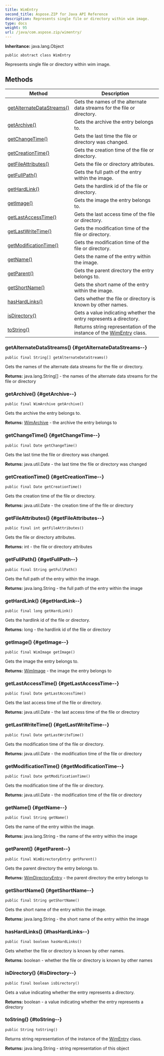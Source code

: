```yaml
---
title: WimEntry
second_title: Aspose.ZIP for Java API Reference
description: Represents single file or directory within wim image.
type: docs
weight: 95
url: /java/com.aspose.zip/wimentry/
---
```


**Inheritance:**
java.lang.Object
```
public abstract class WimEntry
```

Represents single file or directory within wim image.
## Methods

| Method | Description |
| --- | --- |
| [getAlternateDataStreams()](#getAlternateDataStreams--) | Gets the names of the alternate data streams for the file or directory. |
| [getArchive()](#getArchive--) | Gets the archive the entry belongs to. |
| [getChangeTime()](#getChangeTime--) | Gets the last time the file or directory was changed. |
| [getCreationTime()](#getCreationTime--) | Gets the creation time of the file or directory. |
| [getFileAttributes()](#getFileAttributes--) | Gets the file or directory attributes. |
| [getFullPath()](#getFullPath--) | Gets the full path of the entry within the image. |
| [getHardLink()](#getHardLink--) | Gets the hardlink id of the file or directory. |
| [getImage()](#getImage--) | Gets the image the entry belongs to. |
| [getLastAccessTime()](#getLastAccessTime--) | Gets the last access time of the file or directory. |
| [getLastWriteTime()](#getLastWriteTime--) | Gets the modification time of the file or directory. |
| [getModificationTime()](#getModificationTime--) | Gets the modification time of the file or directory. |
| [getName()](#getName--) | Gets the name of the entry within the image. |
| [getParent()](#getParent--) | Gets the parent directory the entry belongs to. |
| [getShortName()](#getShortName--) | Gets the short name of the entry within the image. |
| [hasHardLinks()](#hasHardLinks--) | Gets whether the file or directory is known by other names. |
| [isDirectory()](#isDirectory--) | Gets a value indicating whether the entry represents a directory. |
| [toString()](#toString--) | Returns string representation of the instance of the [WimEntry](../../com.aspose.zip/wimentry) class. |
### getAlternateDataStreams() {#getAlternateDataStreams--}
```
public final String[] getAlternateDataStreams()
```


Gets the names of the alternate data streams for the file or directory.

**Returns:**
java.lang.String[] - the names of the alternate data streams for the file or directory
### getArchive() {#getArchive--}
```
public final WimArchive getArchive()
```


Gets the archive the entry belongs to.

**Returns:**
[WimArchive](../../com.aspose.zip/wimarchive) - the archive the entry belongs to
### getChangeTime() {#getChangeTime--}
```
public final Date getChangeTime()
```


Gets the last time the file or directory was changed.

**Returns:**
java.util.Date - the last time the file or directory was changed
### getCreationTime() {#getCreationTime--}
```
public final Date getCreationTime()
```


Gets the creation time of the file or directory.

**Returns:**
java.util.Date - the creation time of the file or directory
### getFileAttributes() {#getFileAttributes--}
```
public final int getFileAttributes()
```


Gets the file or directory attributes.

**Returns:**
int - the file or directory attributes
### getFullPath() {#getFullPath--}
```
public final String getFullPath()
```


Gets the full path of the entry within the image.

**Returns:**
java.lang.String - the full path of the entry within the image
### getHardLink() {#getHardLink--}
```
public final long getHardLink()
```


Gets the hardlink id of the file or directory.

**Returns:**
long - the hardlink id of the file or directory
### getImage() {#getImage--}
```
public final WimImage getImage()
```


Gets the image the entry belongs to.

**Returns:**
[WimImage](../../com.aspose.zip/wimimage) - the image the entry belongs to
### getLastAccessTime() {#getLastAccessTime--}
```
public final Date getLastAccessTime()
```


Gets the last access time of the file or directory.

**Returns:**
java.util.Date - the last access time of the file or directory
### getLastWriteTime() {#getLastWriteTime--}
```
public final Date getLastWriteTime()
```


Gets the modification time of the file or directory.

**Returns:**
java.util.Date - the modification time of the file or directory
### getModificationTime() {#getModificationTime--}
```
public final Date getModificationTime()
```


Gets the modification time of the file or directory.

**Returns:**
java.util.Date - the modification time of the file or directory
### getName() {#getName--}
```
public final String getName()
```


Gets the name of the entry within the image.

**Returns:**
java.lang.String - the name of the entry within the image
### getParent() {#getParent--}
```
public final WimDirectoryEntry getParent()
```


Gets the parent directory the entry belongs to.

**Returns:**
[WimDirectoryEntry](../../com.aspose.zip/wimdirectoryentry) - the parent directory the entry belongs to
### getShortName() {#getShortName--}
```
public final String getShortName()
```


Gets the short name of the entry within the image.

**Returns:**
java.lang.String - the short name of the entry within the image
### hasHardLinks() {#hasHardLinks--}
```
public final boolean hasHardLinks()
```


Gets whether the file or directory is known by other names.

**Returns:**
boolean - whether the file or directory is known by other names
### isDirectory() {#isDirectory--}
```
public final boolean isDirectory()
```


Gets a value indicating whether the entry represents a directory.

**Returns:**
boolean - a value indicating whether the entry represents a directory
### toString() {#toString--}
```
public String toString()
```


Returns string representation of the instance of the [WimEntry](../../com.aspose.zip/wimentry) class.

**Returns:**
java.lang.String - string representation of this object
